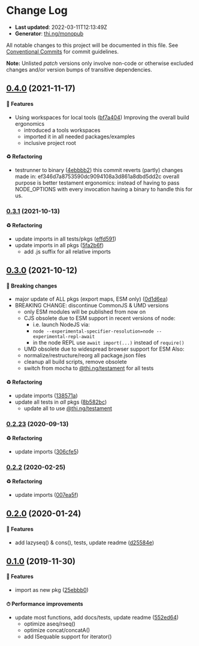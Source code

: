 # Change Log

- **Last updated**: 2022-03-11T12:13:49Z
- **Generator**: [thi.ng/monopub](https://thi.ng/monopub)

All notable changes to this project will be documented in this file.
See [Conventional Commits](https://conventionalcommits.org/) for commit guidelines.

**Note:** Unlisted _patch_ versions only involve non-code or otherwise excluded changes
and/or version bumps of transitive dependencies.

## [0.4.0](https://github.com/thi-ng/umbrella/tree/@thi.ng/seq@0.4.0) (2021-11-17)

#### 🚀 Features

- Using workspaces for local tools ([bf7a404](https://github.com/thi-ng/umbrella/commit/bf7a404))
  Improving the overall build ergonomics
  - introduced a tools workspaces
  - imported it in all needed packages/examples
  - inclusive project root

#### ♻️ Refactoring

- testrunner to binary ([4ebbbb2](https://github.com/thi-ng/umbrella/commit/4ebbbb2))
  this commit reverts (partly) changes made in:
  ef346d7a8753590dc9094108a3d861a8dbd5dd2c
  overall purpose is better testament ergonomics:
  instead of having to pass NODE_OPTIONS with every invocation
  having a binary to handle this for us.

### [0.3.1](https://github.com/thi-ng/umbrella/tree/@thi.ng/seq@0.3.1) (2021-10-13)

#### ♻️ Refactoring

- update imports in all tests/pkgs ([effd591](https://github.com/thi-ng/umbrella/commit/effd591))
- update imports in all pkgs ([5fa2b6f](https://github.com/thi-ng/umbrella/commit/5fa2b6f))
  - add .js suffix for all relative imports

## [0.3.0](https://github.com/thi-ng/umbrella/tree/@thi.ng/seq@0.3.0) (2021-10-12)

#### 🛑 Breaking changes

- major update of ALL pkgs (export maps, ESM only) ([0d1d6ea](https://github.com/thi-ng/umbrella/commit/0d1d6ea))
- BREAKING CHANGE: discontinue CommonJS & UMD versions
  - only ESM modules will be published from now on
  - CJS obsolete due to ESM support in recent versions of node:
    - i.e. launch NodeJS via:
    - `node --experimental-specifier-resolution=node --experimental-repl-await`
    - in the node REPL use `await import(...)` instead of `require()`
  - UMD obsolete due to widespread browser support for ESM
  Also:
  - normalize/restructure/reorg all package.json files
  - cleanup all build scripts, remove obsolete
  - switch from mocha to [@thi.ng/testament](https://github.com/thi-ng/umbrella/tree/main/packages/testament) for all tests

#### ♻️ Refactoring

- update imports ([138571a](https://github.com/thi-ng/umbrella/commit/138571a))
- update all tests in _all_ pkgs ([8b582bc](https://github.com/thi-ng/umbrella/commit/8b582bc))
  - update all to use [@thi.ng/testament](https://github.com/thi-ng/umbrella/tree/main/packages/testament)

### [0.2.23](https://github.com/thi-ng/umbrella/tree/@thi.ng/seq@0.2.23) (2020-09-13)

#### ♻️ Refactoring

- update imports ([306cfe5](https://github.com/thi-ng/umbrella/commit/306cfe5))

### [0.2.2](https://github.com/thi-ng/umbrella/tree/@thi.ng/seq@0.2.2) (2020-02-25)

#### ♻️ Refactoring

- update imports ([007ea5f](https://github.com/thi-ng/umbrella/commit/007ea5f))

## [0.2.0](https://github.com/thi-ng/umbrella/tree/@thi.ng/seq@0.2.0) (2020-01-24)

#### 🚀 Features

- add lazyseq() & cons(), tests, update readme ([d25584e](https://github.com/thi-ng/umbrella/commit/d25584e))

## [0.1.0](https://github.com/thi-ng/umbrella/tree/@thi.ng/seq@0.1.0) (2019-11-30)

#### 🚀 Features

- import as new pkg ([25ebbb0](https://github.com/thi-ng/umbrella/commit/25ebbb0))

#### ⏱ Performance improvements

- update most functions, add docs/tests, update readme ([552ed64](https://github.com/thi-ng/umbrella/commit/552ed64))
  - optimize aseq/rseq()
  - optimize concat/concatA()
  - add ISequable support for iterator()
